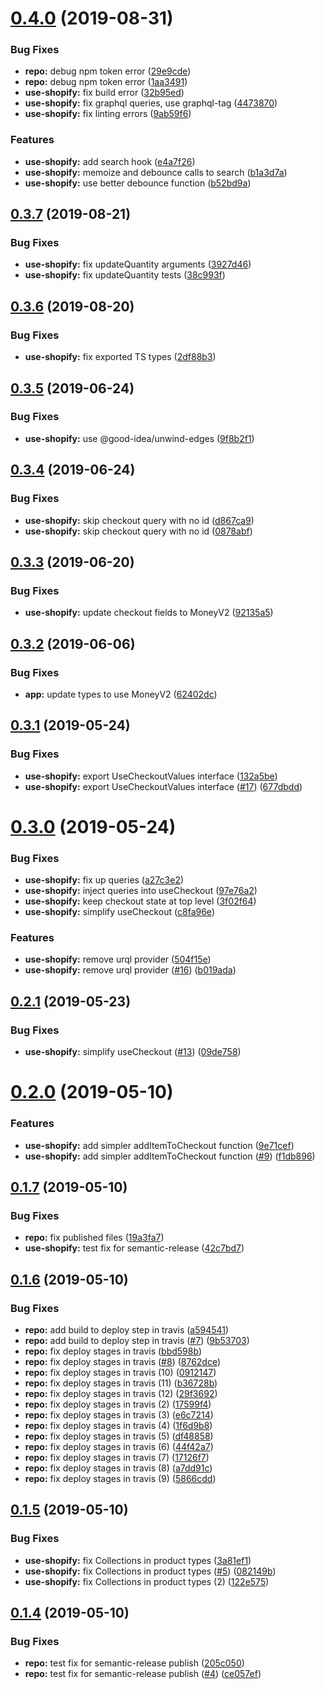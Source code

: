 # [0.4.0](https://github.com/good-idea/use-shopify/compare/v0.3.7...v0.4.0) (2019-08-31)

### Bug Fixes

- **repo:** debug npm token error ([29e9cde](https://github.com/good-idea/use-shopify/commit/29e9cde))
- **repo:** debug npm token error ([1aa3491](https://github.com/good-idea/use-shopify/commit/1aa3491))
- **use-shopify:** fix build error ([32b95ed](https://github.com/good-idea/use-shopify/commit/32b95ed))
- **use-shopify:** fix graphql queries, use graphql-tag ([4473870](https://github.com/good-idea/use-shopify/commit/4473870))
- **use-shopify:** fix linting errors ([9ab59f6](https://github.com/good-idea/use-shopify/commit/9ab59f6))

### Features

- **use-shopify:** add search hook ([e4a7f26](https://github.com/good-idea/use-shopify/commit/e4a7f26))
- **use-shopify:** memoize and debounce calls to search ([b1a3d7a](https://github.com/good-idea/use-shopify/commit/b1a3d7a))
- **use-shopify:** use better debounce function ([b52bd9a](https://github.com/good-idea/use-shopify/commit/b52bd9a))

## [0.3.7](https://github.com/good-idea/use-shopify/compare/v0.3.6...v0.3.7) (2019-08-21)

### Bug Fixes

- **use-shopify:** fix updateQuantity arguments ([3927d46](https://github.com/good-idea/use-shopify/commit/3927d46))
- **use-shopify:** fix updateQuantity tests ([38c993f](https://github.com/good-idea/use-shopify/commit/38c993f))

## [0.3.6](https://github.com/good-idea/use-shopify/compare/v0.3.5...v0.3.6) (2019-08-20)

### Bug Fixes

- **use-shopify:** fix exported TS types ([2df88b3](https://github.com/good-idea/use-shopify/commit/2df88b3))

## [0.3.5](https://github.com/good-idea/use-shopify/compare/v0.3.4...v0.3.5) (2019-06-24)

### Bug Fixes

- **use-shopify:** use @good-idea/unwind-edges ([9f8b2f1](https://github.com/good-idea/use-shopify/commit/9f8b2f1))

## [0.3.4](https://github.com/good-idea/use-shopify/compare/v0.3.3...v0.3.4) (2019-06-24)

### Bug Fixes

- **use-shopify:** skip checkout query with no id ([d867ca9](https://github.com/good-idea/use-shopify/commit/d867ca9))
- **use-shopify:** skip checkout query with no id ([0878abf](https://github.com/good-idea/use-shopify/commit/0878abf))

## [0.3.3](https://github.com/good-idea/use-shopify/compare/v0.3.2...v0.3.3) (2019-06-20)

### Bug Fixes

- **use-shopify:** update checkout fields to MoneyV2 ([92135a5](https://github.com/good-idea/use-shopify/commit/92135a5))

## [0.3.2](https://github.com/good-idea/use-shopify/compare/v0.3.1...v0.3.2) (2019-06-06)

### Bug Fixes

- **app:** update types to use MoneyV2 ([62402dc](https://github.com/good-idea/use-shopify/commit/62402dc))

## [0.3.1](https://github.com/good-idea/use-shopify/compare/v0.3.0...v0.3.1) (2019-05-24)

### Bug Fixes

- **use-shopify:** export UseCheckoutValues interface ([132a5be](https://github.com/good-idea/use-shopify/commit/132a5be))
- **use-shopify:** export UseCheckoutValues interface ([#17](https://github.com/good-idea/use-shopify/issues/17)) ([677dbdd](https://github.com/good-idea/use-shopify/commit/677dbdd))

# [0.3.0](https://github.com/good-idea/use-shopify/compare/v0.2.1...v0.3.0) (2019-05-24)

### Bug Fixes

- **use-shopify:** fix up queries ([a27c3e2](https://github.com/good-idea/use-shopify/commit/a27c3e2))
- **use-shopify:** inject queries into useCheckout ([97e76a2](https://github.com/good-idea/use-shopify/commit/97e76a2))
- **use-shopify:** keep checkout state at top level ([3f02f64](https://github.com/good-idea/use-shopify/commit/3f02f64))
- **use-shopify:** simplify useCheckout ([c8fa96e](https://github.com/good-idea/use-shopify/commit/c8fa96e))

### Features

- **use-shopify:** remove urql provider ([504f15e](https://github.com/good-idea/use-shopify/commit/504f15e))
- **use-shopify:** remove urql provider ([#16](https://github.com/good-idea/use-shopify/issues/16)) ([b019ada](https://github.com/good-idea/use-shopify/commit/b019ada))

## [0.2.1](https://github.com/good-idea/use-shopify/compare/v0.2.0...v0.2.1) (2019-05-23)

### Bug Fixes

- **use-shopify:** simplify useCheckout ([#13](https://github.com/good-idea/use-shopify/issues/13)) ([09de758](https://github.com/good-idea/use-shopify/commit/09de758))

# [0.2.0](https://github.com/good-idea/use-shopify/compare/v0.1.7...v0.2.0) (2019-05-10)

### Features

- **use-shopify:** add simpler addItemToCheckout function ([9e71cef](https://github.com/good-idea/use-shopify/commit/9e71cef))
- **use-shopify:** add simpler addItemToCheckout function ([#9](https://github.com/good-idea/use-shopify/issues/9)) ([f1db896](https://github.com/good-idea/use-shopify/commit/f1db896))

## [0.1.7](https://github.com/good-idea/use-shopify/compare/v0.1.6...v0.1.7) (2019-05-10)

### Bug Fixes

- **repo:** fix published files ([19a3fa7](https://github.com/good-idea/use-shopify/commit/19a3fa7))
- **use-shopify:** test fix for semantic-release ([42c7bd7](https://github.com/good-idea/use-shopify/commit/42c7bd7))

## [0.1.6](https://github.com/good-idea/use-shopify/compare/v0.1.5...v0.1.6) (2019-05-10)

### Bug Fixes

- **repo:** add build to deploy step in travis ([a594541](https://github.com/good-idea/use-shopify/commit/a594541))
- **repo:** add build to deploy step in travis ([#7](https://github.com/good-idea/use-shopify/issues/7)) ([9b53703](https://github.com/good-idea/use-shopify/commit/9b53703))
- **repo:** fix deploy stages in travis ([bbd598b](https://github.com/good-idea/use-shopify/commit/bbd598b))
- **repo:** fix deploy stages in travis ([#8](https://github.com/good-idea/use-shopify/issues/8)) ([8762dce](https://github.com/good-idea/use-shopify/commit/8762dce))
- **repo:** fix deploy stages in travis (10) ([0912147](https://github.com/good-idea/use-shopify/commit/0912147))
- **repo:** fix deploy stages in travis (11) ([b36728b](https://github.com/good-idea/use-shopify/commit/b36728b))
- **repo:** fix deploy stages in travis (12) ([29f3692](https://github.com/good-idea/use-shopify/commit/29f3692))
- **repo:** fix deploy stages in travis (2) ([17599f4](https://github.com/good-idea/use-shopify/commit/17599f4))
- **repo:** fix deploy stages in travis (3) ([e6c7214](https://github.com/good-idea/use-shopify/commit/e6c7214))
- **repo:** fix deploy stages in travis (4) ([1f6d9b8](https://github.com/good-idea/use-shopify/commit/1f6d9b8))
- **repo:** fix deploy stages in travis (5) ([df48858](https://github.com/good-idea/use-shopify/commit/df48858))
- **repo:** fix deploy stages in travis (6) ([44f42a7](https://github.com/good-idea/use-shopify/commit/44f42a7))
- **repo:** fix deploy stages in travis (7) ([17126f7](https://github.com/good-idea/use-shopify/commit/17126f7))
- **repo:** fix deploy stages in travis (8) ([a7dd91c](https://github.com/good-idea/use-shopify/commit/a7dd91c))
- **repo:** fix deploy stages in travis (9) ([5866cdd](https://github.com/good-idea/use-shopify/commit/5866cdd))

## [0.1.5](https://github.com/good-idea/use-shopify/compare/v0.1.4...v0.1.5) (2019-05-10)

### Bug Fixes

- **use-shopify:** fix Collections in product types ([3a81ef1](https://github.com/good-idea/use-shopify/commit/3a81ef1))
- **use-shopify:** fix Collections in product types ([#5](https://github.com/good-idea/use-shopify/issues/5)) ([082149b](https://github.com/good-idea/use-shopify/commit/082149b))
- **use-shopify:** fix Collections in product types (2) ([122e575](https://github.com/good-idea/use-shopify/commit/122e575))

## [0.1.4](https://github.com/good-idea/use-shopify/compare/v0.1.3...v0.1.4) (2019-05-10)

### Bug Fixes

- **repo:** test fix for semantic-release publish ([205c050](https://github.com/good-idea/use-shopify/commit/205c050))
- **repo:** test fix for semantic-release publish ([#4](https://github.com/good-idea/use-shopify/issues/4)) ([ce057ef](https://github.com/good-idea/use-shopify/commit/ce057ef))
